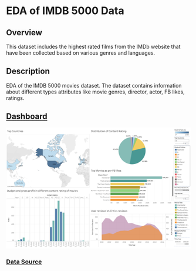 # EDA of IMDB 5000 Data

## Overview
This dataset includes the highest rated films from the IMDb website that have been collected based on various genres and languages.
## Description
EDA of the IMDB 5000 movies dataset. The dataset contains information about  different types attributes like movie genres, director, actor, FB likes, ratings.

## [Dashboard](https://public.tableau.com/app/profile/aakansha.goyal/viz/IMDB_16726064011150/Dashboard1?publish=yes)

![preview](preview.png)

### [Data Source](https://www.kaggle.com/datasets/carolzhangdc/imdb-5000-movie-dataset)
